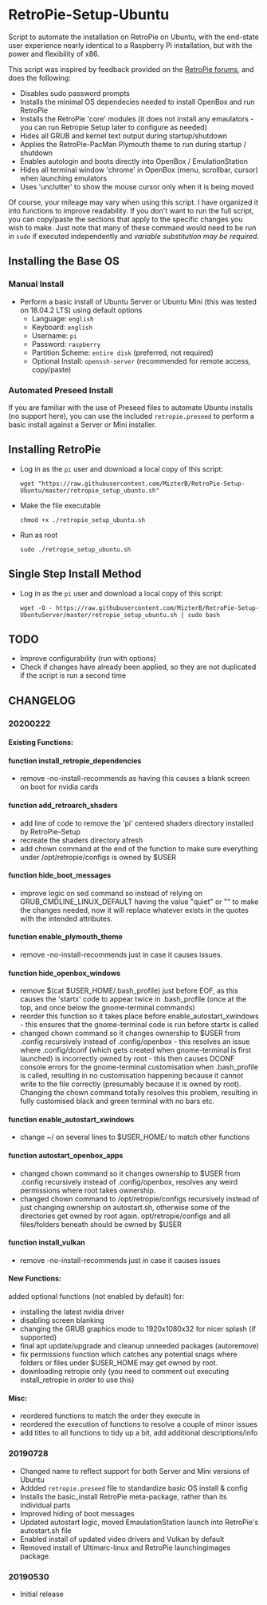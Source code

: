 # RetroPie-Setup-Ubuntu
Script to automate the installation on RetroPie on Ubuntu, with the end-state user experience nearly identical to a Raspberry Pi installation, but with the power and flexibility of x86.

This script was inspired by feedback provided on the [RetroPie forums](https://retropie.org.uk/forum/topic/18810/retropie-installation-on-ubuntu-server-x64-18-04-1), and does the following:
- Disables sudo password prompts
- Installs the minimal OS dependecies needed to install OpenBox and run RetroPie
- Installs the RetroPie 'core' modules (it does not install any emaulators - you can run Retropie Setup later to configure as needed)
- Hides all GRUB and kernel text output during startup/shutdown
- Applies the RetroPie-PacMan Plymouth theme to run during startup / shutdown
- Enables autologin and boots directly into OpenBox / EmulationStation
- Hides all terminal window 'chrome' in OpenBox (menu, scrollbar, cursor) when launching emulators
- Uses 'unclutter' to show the mouse cursor only when it is being moved

Of course, your mileage may vary when using this script.  I have organized it into functions to improve readability.  If you don't want to run the full script, you can copy/paste the sections that apply to the specific changes you wish to make.  Just note that many of these command would need to be run in `sudo` if executed independently and *variable substitution may be required*.

## Installing the Base OS
### Manual Install
- Perform a basic install of Ubuntu Server or Ubuntu Mini (this was tested on 18.04.2 LTS) using default options
  - Language: `english`
  - Keyboard: `english`
  - Username: `pi` 
  - Password: `raspberry`
  - Partition Scheme: `entire disk` (preferred, not required)
  - Optional Install: `openssh-server` (recommended for remote access, copy/paste)
### Automated Preseed Install
If you are familiar with the use of Preseed files to automate Ubuntu installs (no support here), you can use the included `retropie.preseed` to perform a basic install against a Server or Mini installer.

## Installing RetroPie
- Log in as the `pi` user and download a local copy of this script:
  
  `wget "https://raw.githubusercontent.com/MizterB/RetroPie-Setup-Ubuntu/master/retropie_setup_ubuntu.sh"`

- Make the file executable
  
  `chmod +x ./retropie_setup_ubuntu.sh`

- Run as root
  
  `sudo ./retropie_setup_ubuntu.sh`


## Single Step Install Method
- Log in as the `pi` user and download a local copy of this script:
  
  `wget -O - https://raw.githubusercontent.com/MizterB/RetroPie-Setup-UbuntuServer/master/retropie_setup_ubuntu.sh | sudo bash`

## TODO
- Improve configurability (run with options)
- Check if changes have already been applied, so they are not duplicated if the script is run a second time

## CHANGELOG
### 20200222
#### Existing Functions:
#### function install_retropie_dependencies
- remove -no-install-recommends as having this causes a blank screen on boot for nvidia cards
#### function add_retroarch_shaders
 - add line of code to remove the 'pi' centered shaders directory installed by RetroPie-Setup
 - recreate the shaders directory afresh
 - add chown command at the end of the function to make sure everything under /opt/retropie/configs is owned by $USER
#### function hide_boot_messages
 - improve logic on sed command so instead of relying on GRUB_CMDLINE_LINUX_DEFAULT having the value "quiet" or "" to make the changes needed, now it will replace whatever exists in the quotes with the intended attributes.
#### function enable_plymouth_theme
 - remove -no-install-recommends just in case it causes issues.
#### function hide_openbox_windows
 - remove $(cat $USER_HOME/.bash_profile) just before EOF, as this causes the 'startx' code to appear twice in .bash_profile (once at the top, and once below the gnome-terminal commands)
 - reorder this function so it takes place before enable_autostart_xwindows - this ensures that the gnome-terminal code is run before startx is called
 - changed chown command so it changes ownership to $USER from .config recursively instead of .config/openbox - this resolves an issue where .config/dconf (which gets created when gnome-terminal is first launched) is incorrectly owned by root - this then causes DCONF console errors for the gnome-terminal customisation when .bash_profile is called, resulting in no customisation happening because it cannot write to the file correctly (presumably because it is owned by root). Changing the chown command totally resolves this problem, resulting in fully customised black and green terminal with no bars etc.
#### function enable_autostart_xwindows
 - change ~/ on several lines to $USER_HOME/ to match other functions
#### function autostart_openbox_apps
 - changed chown command so it changes ownership to $USER from .config recursively instead of .config/openbox, resolves any weird permissions where root takes ownership.
 - changed chown command to /opt/retropie/configs recursively instead of just changing ownership on autostart.sh, otherwise some of the directories get owned by root again. opt/retropie/configs and all files/folders beneath should be owned by $USER
#### function install_vulkan
 - remove -no-install-recommends just in case it causes issues
#### New Functions:
added optional functions (not enabled by default) for:
 - installing the latest nvidia driver
 - disabling screen blanking
 - changing the GRUB graphics mode to 1920x1080x32 for nicer splash (if supported)
 - final apt update/upgrade and cleanup unneeded packages (autoremove)
 - fix permissions function which catches any potential snags where folders or files under $USER_HOME may get owned by root.
 - downloading retropie only (you need to comment out executing install_retropie in order to use this)
#### Misc:
- reordered functions to match the order they execute in
- reordered the execution of functions to resolve a couple of minor issues
- add titles to all functions to tidy up a bit, add additional descriptions/info

### 20190728
- Changed name to reflect support for both Server and Mini versions of Ubuntu
- Addded `retropie.preseed` file to standardize basic OS install & config
- Installs the basic_install RetroPie meta-package, rather than its individual parts
- Improved hiding of boot messages
- Updated autostart logic, moved EmaulationStation launch into RetroPie's autostart.sh file
- Enabled install of updated video drivers and Vulkan by default
- Removed install of Ultimarc-linux and RetroPie launchingimages package.

### 20190530
- Initial release

